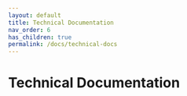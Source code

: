 ```yaml
---
layout: default
title: Technical Documentation
nav_order: 6
has_children: true
permalink: /docs/technical-docs
---
```


# Technical Documentation